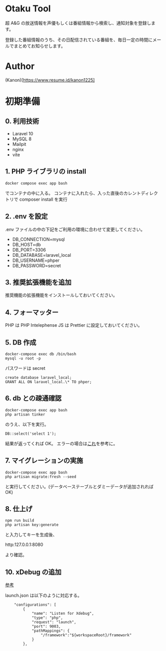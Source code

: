 # Otaku Tool

超 A&G の放送情報を声優もしくは番組情報から検索し、通知対象を登録します。

登録した番組情報のうち、その日配信されている番組を、毎日一定の時間にメールでまとめてお知らせします。

# Author

(Kanon)[https://www.resume.id/kanon1225]

# 初期準備

## 0. 利用技術

-   Laravel 10
-   MySQL 8
-   Mailpit
-   nginx
-   vite

## 1. PHP ライブラリの install

```
docker compose exec app bash
```

でコンテナの中に入る。
コンテナに入れたら、入った直後のカレントディレクトリで composer install を実行

## 2. .env を設定

.env ファイルの中の下記をご利用の環境に合わせて変更してください。

-   DB_CONNECTION=mysql
-   DB_HOST=db
-   DB_PORT=3306
-   DB_DATABASE=laravel_local
-   DB_USERNAME=phper
-   DB_PASSWORD=secret

## 3. 推奨拡張機能を追加

推奨機能の拡張機能をインストールしておいてください。

## 4. フォーマッター

PHP は PHP Intelephense
JS は Prettier
に設定しておいてください。

## 5. DB 作成

```
docker-compose exec db /bin/bash
mysql -u root -p
```

パスワードは secret

```
create database laravel_local;
GRANT ALL ON laravel_local.\* TO phper;
```

## 6. db との疎通確認

```
docker-compose exec app bash
php artisan tinker
```

のうえ、以下を実行。

```
DB::select('select 1');
```

結果が返ってくれば OK。
エラーの場合は[これ](https://qiita.com/ucan-lab/items/20a5a6ad7faea7cd622f)を参考に。

## 7. マイグレーションの実施

```
docker-compose exec app bash
php artisan migrate:fresh --seed
```

と実行してください。(データベーステーブルとダミーデータが追加されれば OK)

## 8. 仕上げ

```
npm run build
php artisan key:generate
```

と入力してキーを生成後、

http:127.0.0.1:8080

より確認。

## 10. xDebug の追加

[参考](https://ichi-station.com/php-xdebug-vscode-docker/)

launch.json は以下のように対応する。

```
    "configurations": [
        {
            "name": "Listen for Xdebug",
            "type": "php",
            "request": "launch",
            "port": 9003,
            "pathMappings": {
                "/framework":"${workspaceRoot}/framework"
            }
        },
```
